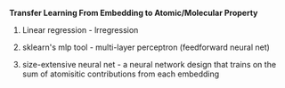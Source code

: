 **Transfer Learning From Embedding to Atomic/Molecular Property**

1) Linear regression - lrregression

   
3) sklearn's mlp tool - multi-layer perceptron (feedforward neural net)

   
4) size-extensive neural net - a neural network design that trains on the sum of atomisitic contributions from each embedding
